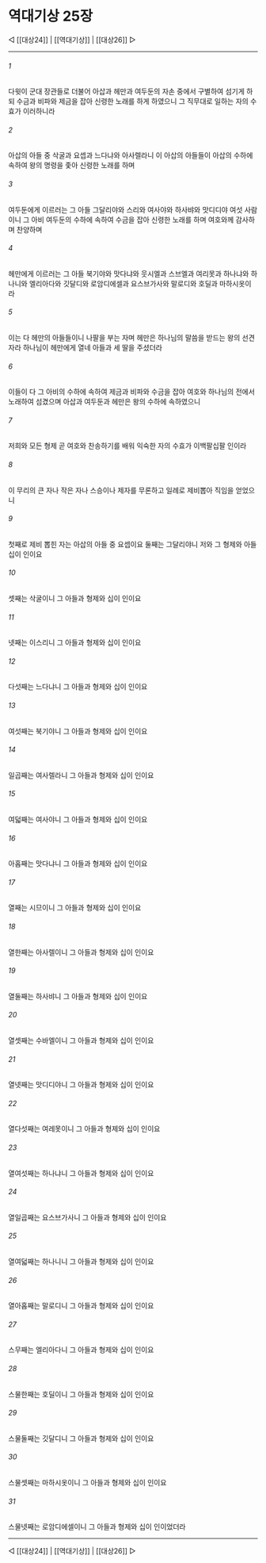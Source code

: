 # 역대기상 25장

◁ [[대상24]] | [[역대기상]] | [[대상26]] ▷
***

###### 1
다윗이 군대 장관들로 더불어 아삽과 헤만과 여두둔의 자손 중에서 구별하여 섬기게 하되 수금과 비파와 제금을 잡아 신령한 노래를 하게 하였으니 그 직무대로 일하는 자의 수효가 이러하니라

###### 2
아삽의 아들 중 삭굴과 요셉과 느다냐와 아사렐라니 이 아삽의 아들들이 아삽의 수하에 속하여 왕의 명령을 좇아 신령한 노래를 하며

###### 3
여두둔에게 이르러는 그 아들 그달리야와 스리와 여사야와 하사뱌와 맛디디야 여섯 사람이니 그 아비 여두둔의 수하에 속하여 수금을 잡아 신령한 노래를 하며 여호와께 감사하며 찬양하며

###### 4
헤만에게 이르러는 그 아들 북기야와 맛다냐와 웃시엘과 스브엘과 여리못과 하나냐와 하나니와 엘리아다와 깃달디와 로암디에셀과 요스브가사와 말로디와 호딜과 마하시옷이라

###### 5
이는 다 헤만의 아들들이니 나팔을 부는 자며 헤만은 하나님의 말씀을 받드는 왕의 선견자라 하나님이 헤만에게 열네 아들과 세 딸을 주셨더라

###### 6
이들이 다 그 아비의 수하에 속하여 제금과 비파와 수금을 잡아 여호와 하나님의 전에서 노래하여 섬겼으며 아삽과 여두둔과 헤만은 왕의 수하에 속하였으니

###### 7
저희와 모든 형제 곧 여호와 찬송하기를 배워 익숙한 자의 수효가 이백팔십팔 인이라

###### 8
이 무리의 큰 자나 작은 자나 스승이나 제자를 무론하고 일례로 제비뽑아 직임을 얻었으니

###### 9
첫째로 제비 뽑힌 자는 아삽의 아들 중 요셉이요 둘째는 그달리야니 저와 그 형제와 아들 십이 인이요

###### 10
셋째는 삭굴이니 그 아들과 형제와 십이 인이요

###### 11
넷째는 이스리니 그 아들과 형제와 십이 인이요

###### 12
다섯째는 느다냐니 그 아들과 형제와 십이 인이요

###### 13
여섯째는 북기야니 그 아들과 형제와 십이 인이요

###### 14
일곱째는 여사렐라니 그 아들과 형제와 십이 인이요

###### 15
여덟째는 여사야니 그 아들과 형제와 십이 인이요

###### 16
아홉째는 맛다냐니 그 아들과 형제와 십이 인이요

###### 17
열째는 시므이니 그 아들과 형제와 십이 인이요

###### 18
열한째는 아사렐이니 그 아들과 형제와 십이 인이요

###### 19
열둘째는 하사뱌니 그 아들과 형제와 십이 인이요

###### 20
열셋째는 수바엘이니 그 아들과 형제와 십이 인이요

###### 21
열넷째는 맛디디야니 그 아들과 형제와 십이 인이요

###### 22
열다섯째는 여레못이니 그 아들과 형제와 십이 인이요

###### 23
열여섯째는 하나냐니 그 아들과 형제와 십이 인이요

###### 24
열일곱째는 요스브가사니 그 아들과 형제와 십이 인이요

###### 25
열여덟째는 하나니니 그 아들과 형제와 십이 인이요

###### 26
열아홉째는 말로디니 그 아들과 형제와 십이 인이요

###### 27
스무째는 엘리아다니 그 아들과 형제와 십이 인이요

###### 28
스물한째는 호딜이니 그 아들과 형제와 십이 인이요

###### 29
스물둘째는 깃달디니 그 아들과 형제와 십이 인이요

###### 30
스물셋째는 마하시옷이니 그 아들과 형제와 십이 인이요

###### 31
스물넷째는 로암디에셀이니 그 아들과 형제와 십이 인이었더라

***
◁ [[대상24]] | [[역대기상]] | [[대상26]] ▷